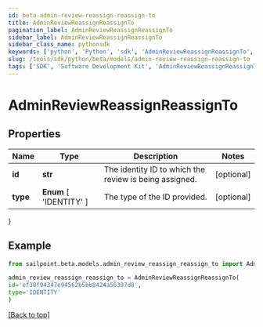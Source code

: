 ```yaml
---
id: beta-admin-review-reassign-reassign-to
title: AdminReviewReassignReassignTo
pagination_label: AdminReviewReassignReassignTo
sidebar_label: AdminReviewReassignReassignTo
sidebar_class_name: pythonsdk
keywords: ['python', 'Python', 'sdk', 'AdminReviewReassignReassignTo', 'BetaAdminReviewReassignReassignTo'] 
slug: /tools/sdk/python/beta/models/admin-review-reassign-reassign-to
tags: ['SDK', 'Software Development Kit', 'AdminReviewReassignReassignTo', 'BetaAdminReviewReassignReassignTo']
---
```


# AdminReviewReassignReassignTo


## Properties

Name | Type | Description | Notes
------------ | ------------- | ------------- | -------------
**id** | **str** | The identity ID to which the review is being assigned. | [optional] 
**type** |  **Enum** [  'IDENTITY' ] | The type of the ID provided. | [optional] 
}

## Example

```python
from sailpoint.beta.models.admin_review_reassign_reassign_to import AdminReviewReassignReassignTo

admin_review_reassign_reassign_to = AdminReviewReassignReassignTo(
id='ef38f94347e94562b5bb8424a56397d8',
type='IDENTITY'
)

```
[[Back to top]](#) 

